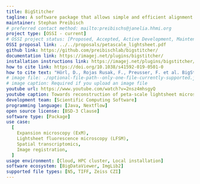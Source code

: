 ```yaml
---
title: BigStitcher
tagline: A software package that allows simple and efficient alignment of multi-tile and multi-angle image datasets, for example acquired by lightsheet, widefield or confocal microscopes.
maintainer: Stephan Preibisch
# preferred contact method: mailto:preibischs@janelia.hhmi.org
project type: [OSSI - current]
# OSSI project status: [Proposed, Accepted, Active Development, Maintenance]
OSSI proposal link: ../../proposals/petascale_lightsheet.pdf
github link: https://github.com/preibischlab/bigstitcher/
documentation link: https://imagej.net/plugins/bigstitcher/
installation instructions link: https://imagej.net/plugins/bigstitcher/#download
how to cite link: https://doi.org/10.1038/s41592-019-0501-0
how to cite text: "Hörl, D., Rojas Rusak, F., Preusser, F. et al. BigStitcher: reconstructing high-resolution image datasets of cleared and expanded samples. Nature Methods 16, 870–874 (2019)."
# image file: ./optional-file-path--only-one-file-currently-supported.jpg
# image caption: Required if you upload an image file
youtube url: https://www.youtube.com/watch?v=2nsz4mhsgyQ
youtube caption: Towards reconstruction of peta-scale lightsheet microscopy datasets, by Dr. Stephan Preibisch (HHMI Janelia).
development team: [Scientific Computing Software]
programming language: [Java, Nextflow]
open source license: [BSD-3 Clause]
software type: [Package]
use case:
  [
    Expansion microscopy (ExM),
    Lightsheet fluorescence microscopy (LFSM),
    Spatial transcriptomics,
    Image registration,
  ]
usage environment: [Cloud, HPC cluster, Local installation]
software ecosystem: [BigDataViewer, ImgLib2]
supported file types: [N5, TIFF, Zeiss CZI]
---
```

